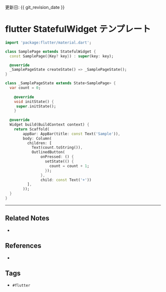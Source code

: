 更新日: {{ git_revision_date }}

# flutter StatefulWidget テンプレート
```dart
import 'package:flutter/material.dart';

class SamplePage extends StatefulWidget {
  const SamplePage({Key? key}) : super(key: key);

  @override
  _SamplePageState createState() => _SamplePageState();
}

class _SamplePageState extends State<SamplePage> {
  var count = 0;
  
	@override  
	void initState() {  
	 super.initState(); 
	}
	
  @override
  Widget build(BuildContext context) {
    return Scaffold(
        appBar: AppBar(title: const Text('Sample')),
        body: Column(
          children: [
            Text(count.toString()),
            OutlinedButton(
                onPressed: () {
                  setState(() {
                    count = count + 1;
                  });
                },
                child: const Text('+'))
          ],
        ));
  }
}

```

---
## Related Notes
- 

## References
- 

## Tags
- `#flutter`
